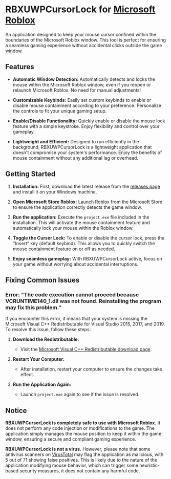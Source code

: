 # RBXUWPCursorLock for [Microsoft Roblox](https://apps.microsoft.com/store/detail/roblox/9NBLGGGZM6WM)

An application designed to keep your mouse cursor confined within the boundaries of the Microsoft Roblox window. This tool is perfect for ensuring a seamless gaming experience without accidental clicks outside the game window.

## Features

- **Automatic Window Detection:** Automatically detects and locks the mouse within the Microsoft Roblox window, even if you reopen or relaunch Microsoft Roblox. No need for manual adjustments!

- **Customizable Keybinds:** Easily set custom keybinds to enable or disable mouse containment according to your preference. Personalize the controls to fit your unique gaming setup.

- **Enable/Disable Functionality:** Quickly enable or disable the mouse lock feature with a simple keystroke. Enjoy flexibility and control over your gameplay.

- **Lightweight and Efficient:** Designed to run efficiently in the background, RBXUWPCursorLock is a lightweight application that doesn't compromise your system's performance. Enjoy the benefits of mouse containment without any additional lag or overhead.

## Getting Started

1. **Installation:** First, download the latest release from the [releases page](https://github.com/worldtoview/RBXUWPCursorLock/releases) and install it on your Windows machine.

2. **Open Microsoft Store Roblox:** Launch Roblox from the Microsoft Store to ensure the application correctly detects the game window.

3. **Run the application:** Execute the `project.exe` file included in the installation. This will activate the mouse containment feature and automatically lock your mouse within the Roblox window.

4. **Toggle the Cursor Lock:** To enable or disable the cursor lock, press the "Insert" key (default keybind). This allows you to quickly switch the mouse containment feature on or off as needed.

5. **Enjoy seamless gameplay:** With RBXUWPCursorLock active, focus on your game without worrying about accidental interruptions.

## Fixing Common Issues

### Error: "The code execution cannot proceed because VCRUNTIME140_1.dll was not found. Reinstalling the program may fix this problem."

If you encounter this error, it means that your system is missing the Microsoft Visual C++ Redistributable for Visual Studio 2015, 2017, and 2019. To resolve this issue, follow these steps:

1. **Download the Redistributable:**
   - Visit the [Microsoft Visual C++ Redistributable download page](https://www.microsoft.com/en-sg/download/details.aspx?id=48145).

2. **Restart Your Computer:**
   - After installation, restart your computer to ensure the changes take effect.

3. **Run the Application Again:**
   - Launch `project.exe` again to see if the issue is resolved.

## Notice

**RBXUWPCursorLock is completely safe to use with Microsoft Roblox.** It does not perform any code injection or modifications to the game. The application simply manages the mouse position to keep it within the game window, ensuring a secure and compliant gaming experience.

**RBXUWPCursorLock is not a virus.** However, please note that some antivirus scanners on [VirusTotal](https://www.virustotal.com/gui/file/f58b627db26b130ac8ccffac2d15184768ea0544e4e643132c722c46a0d534d1?nocache=1) may flag the application as malicious, with 5 out of 71 showing false positives. This is likely due to the nature of the application modifying mouse behavior, which can trigger some heuristic-based security measures, it does not contain any harmful code.
